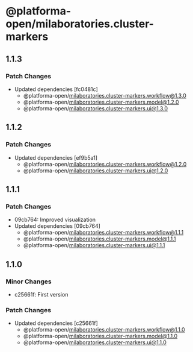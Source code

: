 # @platforma-open/milaboratories.cluster-markers

## 1.1.3

### Patch Changes

- Updated dependencies [fc0481c]
  - @platforma-open/milaboratories.cluster-markers.workflow@1.3.0
  - @platforma-open/milaboratories.cluster-markers.model@1.2.0
  - @platforma-open/milaboratories.cluster-markers.ui@1.3.0

## 1.1.2

### Patch Changes

- Updated dependencies [ef9b5a1]
  - @platforma-open/milaboratories.cluster-markers.workflow@1.2.0
  - @platforma-open/milaboratories.cluster-markers.ui@1.2.0

## 1.1.1

### Patch Changes

- 09cb764: Improved visualization
- Updated dependencies [09cb764]
  - @platforma-open/milaboratories.cluster-markers.workflow@1.1.1
  - @platforma-open/milaboratories.cluster-markers.model@1.1.1
  - @platforma-open/milaboratories.cluster-markers.ui@1.1.1

## 1.1.0

### Minor Changes

- c25661f: First version

### Patch Changes

- Updated dependencies [c25661f]
  - @platforma-open/milaboratories.cluster-markers.workflow@1.1.0
  - @platforma-open/milaboratories.cluster-markers.model@1.1.0
  - @platforma-open/milaboratories.cluster-markers.ui@1.1.0
